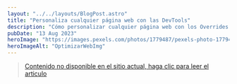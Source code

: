 ```yaml
---
layout: "../../layouts/BlogPost.astro"
title: "Personaliza cualquier página web con las DevTools"
description: "Cómo personalizar cualquier página web con los Overrides de DevTools."
pubDate: "13 Aug 2023"
heroImage: "https://images.pexels.com/photos/1779487/pexels-photo-1779487.jpeg?auto=compress&cs=tinysrgb&w=1260&h=750&dpr=1"
heroImageAlt: "OptimizarWebImg"
---
```


> [Contenido no disponible en el sitio actual, haga clic para leer el articulo](https://arjmath-blog.vercel.app/blog/customanypage/)
